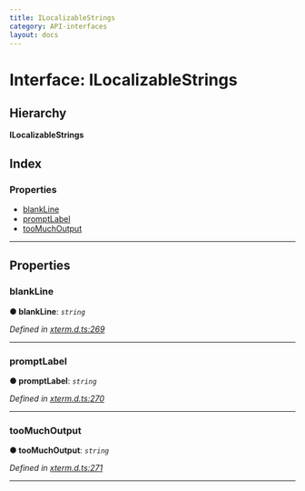 ```yaml
---
title: ILocalizableStrings
category: API-interfaces
layout: docs
---
```



# Interface: ILocalizableStrings

## Hierarchy

**ILocalizableStrings**

## Index

### Properties

* [blankLine](#blankline)
* [promptLabel](#promptlabel)
* [tooMuchOutput](#toomuchoutput)

---

## Properties

<a id="blankline"></a>

###  blankLine

**● blankLine**: *`string`*

*Defined in [xterm.d.ts:269](https://github.com/xtermjs/xterm.js/blob/master/typings/xterm.d.ts#L269)*

___
<a id="promptlabel"></a>

###  promptLabel

**● promptLabel**: *`string`*

*Defined in [xterm.d.ts:270](https://github.com/xtermjs/xterm.js/blob/master/typings/xterm.d.ts#L270)*

___
<a id="toomuchoutput"></a>

###  tooMuchOutput

**● tooMuchOutput**: *`string`*

*Defined in [xterm.d.ts:271](https://github.com/xtermjs/xterm.js/blob/master/typings/xterm.d.ts#L271)*

___

